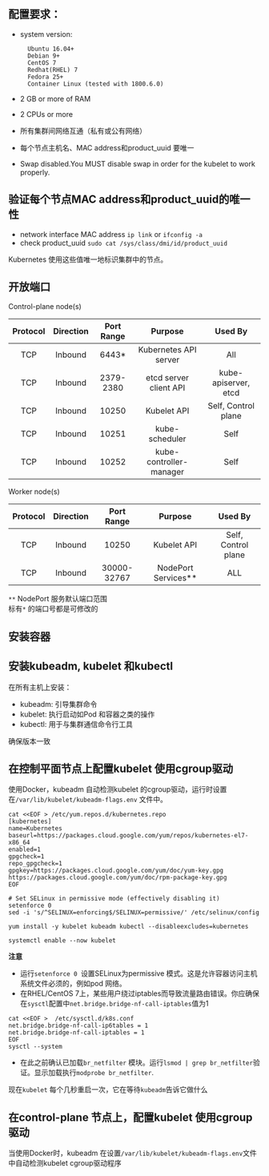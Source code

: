 ## 配置要求：

* system version:

  ```
    Ubuntu 16.04+
    Debian 9+
    CentOS 7
    Redhat(RHEL) 7
    Fedora 25+
    Container Linux (tested with 1800.6.0)
  ```

* 2 GB or more of RAM

* 2 CPUs or more
* 所有集群间网络互通（私有或公有网络）
* 每个节点主机名、MAC address和product\_uuid 要唯一
* Swap disabled.You MUST disable swap in order for the kubelet to work properly.

## 验证每个节点MAC address和product\_uuid的唯一性

* network interface MAC address `ip link` or `ifconfig -a`
* check product\_uuid `sudo cat /sys/class/dmi/id/product_uuid`

Kubernetes 使用这些值唯一地标识集群中的节点。

## 开放端口

Control-plane node\(s\)

| Protocol | Direction | Port Range | Purpose | Used By |
| :---: | :---: | :---: | :---: | :---: |
| TCP | Inbound | 6443\* | Kubernetes API server | All |
| TCP | Inbound | 2379-2380 | etcd server client API | kube-apiserver, etcd |
| TCP | Inbound | 10250 | Kubelet API | Self, Control plane |
| TCP | Inbound | 10251 | kube-scheduler | Self |
| TCP | Inbound | 10252 | kube-controller-manager | Self |

Worker node\(s\)

| Protocol | Direction | Port Range | Purpose | Used By |
| :---: | :---: | :---: | :---: | :---: |
| TCP | Inbound | 10250 | Kubelet API | Self, Control plane |
| TCP | Inbound | 30000-32767 | NodePort Services\*\* | ALL |

`**` NodePort 服务默认端口范围  
标有`*` 的端口号都是可修改的

## 安装容器

## 安装kubeadm, kubelet 和kubectl

在所有主机上安装：

* kubeadm: 引导集群命令
* kubelet: 执行启动如Pod 和容器之类的操作
* kubectl: 用于与集群通信命令行工具

确保版本一致

## 在控制平面节点上配置kubelet 使用cgroup驱动

使用Docker，kubeadm 自动检测kubelet 的cgroup驱动，运行时设置在`/var/lib/kubelet/kubeadm-flags.env` 文件中。

```
cat <<EOF > /etc/yum.repos.d/kubernetes.repo
[kubernetes]
name=Kubernetes
baseurl=https://packages.cloud.google.com/yum/repos/kubernetes-el7-x86_64
enabled=1
gpgcheck=1
repo_gpgcheck=1
gpgkey=https://packages.cloud.google.com/yum/doc/yum-key.gpg https://packages.cloud.google.com/yum/doc/rpm-package-key.gpg
EOF

# Set SELinux in permissive mode (effectively disabling it)
setenforce 0
sed -i 's/^SELINUX=enforcing$/SELINUX=permissive/' /etc/selinux/config

yum install -y kubelet kubeadm kubectl --disableexcludes=kubernetes

systemctl enable --now kubelet
```
**注意**

* 运行`setenforce 0 `设置SELinux为permissive 模式。这是允许容器访问主机系统文件必须的，例如pod 网络。
* 在RHEL/CentOS 7上，某些用户绕过iptables而导致流量路由错误。你应确保在`sysctl`配置中`net.bridge.bridge-nf-call-iptables`值为1
```
cat <<EOF >  /etc/sysctl.d/k8s.conf
net.bridge.bridge-nf-call-ip6tables = 1
net.bridge.bridge-nf-call-iptables = 1
EOF
sysctl --system
```
* 在此之前确认已加载`br_netfilter` 模块。运行`lsmod | grep br_netfilter`验证。显示加载执行`modprobe br_netfilter`.

现在`kubelet` 每个几秒重启一次，它在等待`kubeadm`告诉它做什么


## 在control-plane 节点上，配置kubelet 使用cgroup 驱动
当使用Docker时，kubeadm 在设置`/var/lib/kubelet/kubeadm-flags.env`文件中自动检测kubelet cgroup驱动程序